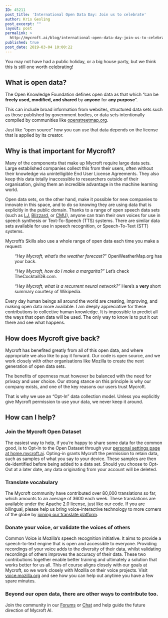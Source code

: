 ```yaml
---
ID: 45211
post_title: 'International Open Data Day: Join us to celebrate'
author: Kris Gesling
post_excerpt: ""
layout: post
permalink: >
  http://mycroft.ai/blog/international-open-data-day-join-us-to-celebrate/
published: true
post_date: 2019-03-04 10:00:22
---
```

You may not have had a public holiday, or a big house party, but we think this is still one worth celebrating!<!--more-->
<h2>What is open data?</h2>
The Open Knowledge Foundation defines open data as that which “can be <b>freely used, modified, and shared</b> by <b>anyone</b> for <b>any purpose</b>”.

This can include broad information from websites, structured data sets such as those published by government bodies, or data sets intentionally compiled by communities like <a href="https://www.openstreetmap.org/">openstreetmap.org</a>.

Just like “open source” how you can use that data depends on the license that is applied by its creator.
<h2>Why is that important for Mycroft?</h2>
Many of the components that make up Mycroft require large data sets. Large established companies collect this from their users, often without their knowledge via unintelligible End User License Agreements. They also keep this data totally inaccessible to researchers outside of their organisation, giving them an incredible advantage in the machine learning world.

Open data sets, on the other hand, make it possible for new companies to innovate in this space, and to do so knowing they are using data that is explicitly in the public domain. Thanks to a range of open speech data sets (such as <a href="https://keithito.com/LJ-Speech-Dataset/">LJ</a>, <a href="http://www.cstr.ed.ac.uk/projects/blizzard/2012/phase_one/">Blizzard</a>, or <a href="http://www.speech.cs.cmu.edu/cgi-bin/cmudict">CMU</a>), anyone can train their own voices for use in speech synthesis or Text-To-Speech (TTS) systems. There are similar data sets available for use in speech recognition, or Speech-To-Text (STT) systems.

Mycroft’s Skills also use a whole range of open data each time you make a request:
<p style="padding-left: 30px;"><i>“Hey Mycroft, what’s the weather forecast?</i>”
OpenWeatherMap.org has your back.</p>
<p style="padding-left: 30px;"><i>“Hey Mycroft, how do I make a margarita?”
</i>Let’s check TheCocktailDB.com.</p>
<p style="padding-left: 30px;"><i>“Hey Mycroft, what is a recurrent neural network?”
</i>Here’s a <b>very </b>short summary courtesy of Wikipedia.</p>
Every day human beings all around the world are creating, improving, and making open data more available. I am deeply appreciative for these contributions to collective human knowledge. It is impossible to predict all the ways that open data will be used. The only way to know is to put it out there and see what happens.
<h2>How does Mycroft give back?</h2>
Mycroft has benefited greatly from all of this open data, and where appropriate we also like to pay it forward. Our code is open source, and we work closely with other organisations like Mozilla to create the next generation of open data sets.

The benefits of openness must however be balanced with the need for privacy and user choice. Our strong stance on this principle is why our company exists, and one of the key reasons our users trust Mycroft.

That is why we use an “Opt-In” data collection model. Unless you explicitly give Mycroft permission to use your data, we never keep it around.
<h2>How can I help?</h2>
<h3><b>Join the Mycroft Open Dataset</b></h3>
The easiest way to help, if you’re happy to share some data for the common good, is to Opt-In to the Open Dataset through your <a href="https://home.mycroft.ai/#/setting/basic">personal settings page at home.mycroft.ai</a>. Opting-in grants Mycroft the permission to retain data, such as samples of what you say to your device. These samples are then de-identified before being added to a data set. Should you choose to Opt-Out at a later date, any data originating from your account will be deleted.
<h3><b>Translate vocabulary</b></h3>
The Mycroft community have contributed over 80,000 translations so far, which amounts to an average of 3600 each week. These translations are available under the Apache 2.0 license, just like our code. If you are bilingual, please help us bring voice-interactive technology to more corners of the globe by <a href="http://translate.mycroft.ai">joining our translate platform</a>.
<h3><b>Donate your voice, or validate the voices of others</b></h3>
Common Voice is Mozilla’s speech recognition initiative. It aims to provide a speech-to-text engine that is open and accessible to everyone. Providing recordings of your voice adds to the diversity of their data, whilst validating recordings of others improves the accuracy of their data. These two contributions together enable better training and ultimately a solution that works better for us all. This of course aligns closely with our goals at Mycroft, so we work closely with Mozilla on their voice projects. Visit <a href="https://voice.mozilla.org/">voice.mozilla.org</a> and see how you can help out anytime you have a few spare minutes.
<h3><b>Beyond our open data, there are other ways to contribute too.
</b></h3>
Join the community in our <a href="https://community.mycroft.ai">Forums</a> or <a href="https://chat.mycroft.ai">Chat</a> and help guide the future direction of Mycroft AI.